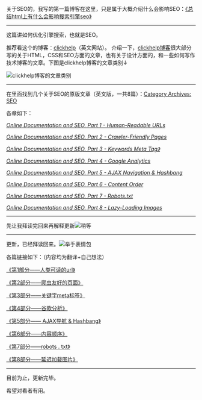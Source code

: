 
关于SEO的，我写的第一篇博客在这里，只是属于大概介绍什么会影响SEO：[《总结html上有什么会影响搜索引擎seo》](http://blog.csdn.net/qq_2842405070/article/details/72356622)

-----------------
这篇讲如何优化引擎搜索，也就是SEO。

推荐看这个的博客：[clickhelp](https://clickhelp.co/clickhelp-blog/)（英文网站）。
介绍一下，[clickhelp博客](https://clickhelp.co/clickhelp-blog/)很大部分写的关于HTML，CSS和SEO方面的文章，也有关于设计方面的，和一些如何写作技术博客的文章。下图是clickhelp博客的文章类别↓

![clickhelp博客的文章类别](http://img.blog.csdn.net/20170527164340786?watermark/2/text/aHR0cDovL2Jsb2cuY3Nkbi5uZXQvcXFfMjg0MjQwNTA3MA==/font/5a6L5L2T/fontsize/400/fill/I0JBQkFCMA==/dissolve/70/gravity/SouthEast)

-----------
在里面找到几个关于SEO的原版文章（英文版，一共8篇）：[Category Archives: SEO](https://clickhelp.co/clickhelp-blog/category/seo/)

各章如下：

[*Online Documentation and SEO. Part 1 - Human-Readable URLs*](https://clickhelp.co/clickhelp-blog/online-documentation-and-seo-part-1-human-readable-urls/)

[*Online Documentation and SEO. Part 2 - Crawler-Friendly Pages*](https://clickhelp.co/clickhelp-blog/online-documentation-and-seo-part-2-crawler-friendly-pages/)

[*Online Documentation and SEO. Part 3 - Keywords Meta Tag》*](https://clickhelp.co/clickhelp-blog/online-documentation-and-seo-part-3-keywords-meta-tag/)

[*Online Documentation and SEO. Part 4 - Google Analytics*](https://clickhelp.co/clickhelp-blog/online-documentation-and-seo-part-4-google-analytics/)

[*Online Documentation and SEO. Part 5 - AJAX Navigation & Hashbang*](https://clickhelp.co/clickhelp-blog/online-documentation-and-seo-part-5-ajax-navigation-and-hashbang/)

[*Online Documentation and SEO. Part 6 - Content Order*](https://clickhelp.co/clickhelp-blog/online-documentation-and-seo-part-6-content-order/)

[*Online Documentation and SEO. Part 7 - Robots.txt*](https://clickhelp.co/clickhelp-blog/online-documentation-and-seo-part-7-robots/)

[*Online Documentation and SEO. Part 8 - Lazy-Loading Images*](https://clickhelp.co/clickhelp-blog/online-documentation-and-seo-part-8-lazy-loading-images/)

----------
先让我拜读完回来再解释更新![稍等](http://img.blog.csdn.net/20170527165609096?watermark/2/text/aHR0cDovL2Jsb2cuY3Nkbi5uZXQvcXFfMjg0MjQwNTA3MA==/font/5a6L5L2T/fontsize/400/fill/I0JBQkFCMA==/dissolve/70/gravity/SouthEast)



----------
更新，已经拜读回来。![举手表情包](http://img.blog.csdn.net/20170531183136248?watermark/2/text/aHR0cDovL2Jsb2cuY3Nkbi5uZXQvcXFfMjg0MjQwNTA3MA==/font/5a6L5L2T/fontsize/400/fill/I0JBQkFCMA==/dissolve/70/gravity/SouthEast)

各篇链接如下：（内容均为翻译+自己想法）

[《第1部分——人类可读的url》](http://blog.csdn.net/qq_2842405070/article/details/72870151)

[《第2部分——爬虫友好的页面》](http://blog.csdn.net/qq_2842405070/article/details/72870185)

[《第3部分——关键字meta标签》](http://blog.csdn.net/qq_2842405070/article/details/72870200)

[《第4部分——谷歌分析》](http://blog.csdn.net/qq_2842405070/article/details/72870217)

[《第5部分—— AJAX导航 & Hashbang》](http://blog.csdn.net/qq_2842405070/article/details/72870251)

[《第6部分——内容顺序》](http://blog.csdn.net/qq_2842405070/article/details/72870258)

[《第7部分——robots . txt》](http://blog.csdn.net/qq_2842405070/article/details/72870283)

[《第8部分——延迟加载图片》](http://blog.csdn.net/qq_2842405070/article/details/72870309)

---------

目前为止，更新完毕。

希望对看者有用。